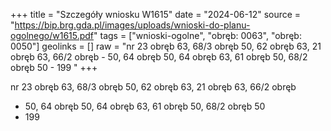 +++
title = "Szczegóły wniosku W1615"
date = "2024-06-12"
source = "https://bip.brg.gda.pl/images/uploads/wnioski-do-planu-ogolnego/w1615.pdf"
tags = ["wnioski-ogolne", "obręb: 0063", "obręb: 0050"]
geolinks = []
raw = "nr 23 obręb 63, 68/3 obręb 50, 62 obręb 63, 21 obręb 63, 66/2 obręb - 50, 64 obręb 50, 64 obręb 63, 61 obręb 50, 68/2 obręb 50 - 199 "
+++

nr 23 obręb 63, 68/3 obręb 50, 62 obręb 63, 21 obręb 63, 66/2 obręb
- 50, 64 obręb 50, 64 obręb 63, 61 obręb 50, 68/2 obręb 50
- 199



